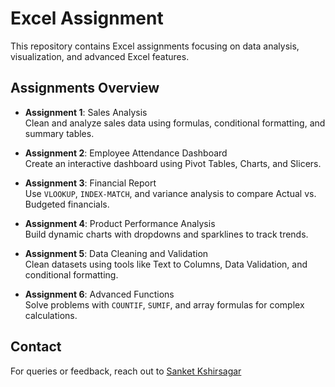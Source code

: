 # Excel Assignment

This repository contains Excel assignments focusing on data analysis, visualization, and advanced Excel features.


## Assignments Overview

- **Assignment 1**: Sales Analysis  
  Clean and analyze sales data using formulas, conditional formatting, and summary tables.  

- **Assignment 2**: Employee Attendance Dashboard  
  Create an interactive dashboard using Pivot Tables, Charts, and Slicers.  

- **Assignment 3**: Financial Report  
  Use `VLOOKUP`, `INDEX-MATCH`, and variance analysis to compare Actual vs. Budgeted financials.  

- **Assignment 4**: Product Performance Analysis  
  Build dynamic charts with dropdowns and sparklines to track trends.  

- **Assignment 5**: Data Cleaning and Validation  
  Clean datasets using tools like Text to Columns, Data Validation, and conditional formatting.  

- **Assignment 6**: Advanced Functions  
  Solve problems with `COUNTIF`, `SUMIF`, and array formulas for complex calculations.


## Contact
For queries or feedback, reach out to [Sanket Kshirsagar](https://github.com/Sanketkshirsagar05)
